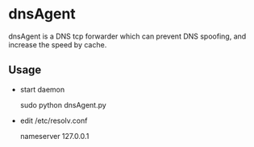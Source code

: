 dnsAgent
========

dnsAgent is a DNS tcp forwarder which can prevent DNS spoofing, and increase the speed by cache.

Usage
-----

* start daemon

    sudo python dnsAgent.py


* edit /etc/resolv.conf

    nameserver 127.0.0.1




